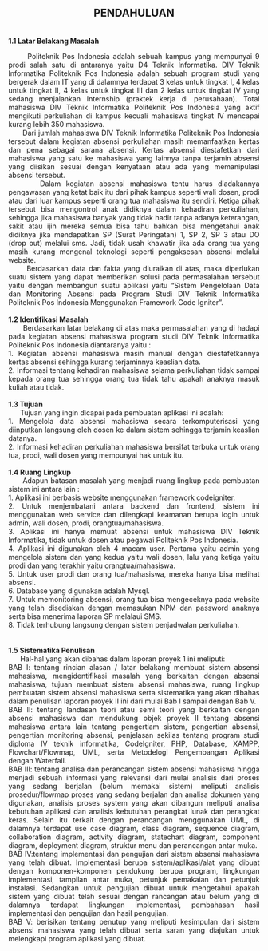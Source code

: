 <h2 align="center"BAB I <br>PENDAHULUAN </h2>
<br>
<strong>1.1	Latar Belakang Masalah</strong>
<p align="justify">
&nbsp;&nbsp;&nbsp;&nbsp;&nbsp;&nbsp;Politeknik Pos Indonesia adalah sebuah kampus yang mempunyai 9 prodi salah satu di antaranya yaitu D4 Teknik Informatika. DIV Teknik Informatika Politeknik Pos Indonesia adalah sebuah program studi yang bergerak dalam IT yang di dalamnya terdapat 3 kelas untuk tingkat I, 4 kelas untuk tingkat II, 4 kelas untuk tingkat III dan 2 kelas untuk tingkat IV yang sedang menjalankan Internship (praktek kerja di perusahaan). Total mahasiswa DIV Teknik Informatika Politeknik Pos Indonesia yang aktif mengikuti perkuliahan di kampus kecuali mahasiswa tingkat IV mencapai kurang lebih 350 mahasiswa. <br>
&nbsp;&nbsp;&nbsp;&nbsp;&nbsp;&nbsp;Dari jumlah mahasiswa DIV Teknik Informatika Politeknik Pos Indonesia tersebut dalam kegiatan absensi perkuliahan masih memanfaatkan kertas dan pena sebagai sarana absensi. Kertas absensi diestafetkan dari mahasiswa yang satu ke mahasiswa yang lainnya tanpa terjamin absensi yang diisikan sesuai dengan kenyataan atau ada yang memanipulasi absensi tersebut.<br>
&nbsp;&nbsp;&nbsp;&nbsp;&nbsp;&nbsp;Dalam kegiatan absensi mahasiswa tentu harus diadakannya pengawasan yang ketat baik itu dari pihak kampus seperti wali dosen, prodi atau dari luar kampus seperti orang tua mahasiswa itu sendiri.  Ketiga pihak tersebut bisa mengontrol anak didiknya dalam kehadiran perkuliahan, sehingga jika mahasiswa banyak yang tidak hadir tanpa adanya keterangan, sakit atau ijin mereka semua bisa tahu bahkan bisa mengetahui anak didiknya jika mendapatkan SP (Surat Peringatan) 1, SP 2, SP 3 atau DO (drop out) melalui sms. Jadi, tidak usah khawatir jika ada orang tua yang masih kurang mengenal teknologi seperti pengaksesan absensi melalui website. <br>
&nbsp;&nbsp;&nbsp;&nbsp;&nbsp;&nbsp;Berdasarkan data dan fakta yang diuraikan di atas, maka diperlukan suatu sistem yang dapat memberikan solusi pada permasalahan tersebut yaitu dengan membangun suatu aplikasi yaitu “Sistem Pengelolaan Data dan Monitoring Absensi pada Program Studi DIV Teknik Informatika Politeknik Pos Indonesia  Menggunakan Framework Code Igniter”.
<br>
<br>
<strong>1.2  Identifikasi Masalah</strong><br>
&nbsp;&nbsp;&nbsp;&nbsp;&nbsp;&nbsp;Berdasarkan latar belakang di atas maka permasalahan yang di hadapi pada kegiatan absensi mahasiswa program studi DIV Teknik Informatika Politeknik Pos Indonesia diantaranya yaitu : <br> 
1.  Kegiatan absensi mahasiswa masih manual dengan diestafetkannya kertas absensi sehingga kurang terjaminnya keaslian data.<br>
2.  Informasi tentang kehadiran mahasiswa selama perkuliahan tidak sampai kepada orang tua sehingga orang tua tidak tahu apakah anaknya masuk kuliah atau tidak. 
<br>
<br>
<strong>1.3	Tujuan</strong><br>
&nbsp;&nbsp;&nbsp;&nbsp;&nbsp;&nbsp;Tujuan yang ingin dicapai pada pembuatan aplikasi ini adalah: <br>
1.  Mengelola data absensi mahasiswa secara terkomputerisasi yang diinputkan langsung oleh dosen ke dalam sistem sehingga terjamin keaslian datanya.<br> 
2.  Informasi kehadiran perkuliahan mahasiswa bersifat terbuka untuk orang tua, prodi, wali dosen yang mempunyai hak untuk itu.
<br>
<br>
<strong>1.4	Ruang Lingkup</strong><br>
&nbsp;&nbsp;&nbsp;&nbsp;&nbsp;&nbsp;Adapun batasan masalah yang menjadi ruang lingkup pada pembuatan sistem ini antara lain :<br>
1.	Aplikasi ini berbasis website menggunakan framework codeigniter.<br>
2.	Untuk menjembatani antara backend dan frontend, sistem ini menggunakan web service dan dilengkapi keamanan berupa login untuk admin, wali dosen, prodi, orangtua/mahasiswa.<br> 
3.	Aplikasi ini hanya memuat absensi untuk mahasiswa DIV Teknik Informatika, tidak untuk dosen atau pegawai Politeknik Pos Indonesia.<br>
4.	Aplikasi ini digunakan oleh 4 macam user. Pertama yaitu admin yang mengelola sistem  dan yang kedua yaitu wali dosen, lalu yang ketiga yaitu prodi dan yang terakhir yaitu orangtua/mahasiswa.<br>
5.	Untuk user prodi dan orang tua/mahasiswa, mereka hanya bisa melihat absensi.<br> 
6.	Database yang digunakan adalah Mysql.<br>
7.	Untuk memonitoring absensi, orang tua bisa mengeceknya pada website yang telah disediakan dengan memasukan NPM dan password anaknya serta bisa menerima laporan SP melalaui SMS.<br>
8.  Tidak terhubung langsung dengan sistem penjadwalan perkuliahan.<br>
<br>
<br>
<strong>1.5	Sistematika Penulisan</strong><br>
&nbsp;&nbsp;&nbsp;&nbsp;&nbsp;&nbsp;Hal-hal yang akan dibahas dalam laporan proyek 1 ini meliputi:<br>
BAB I: tentang rincian alasan / latar belakang membuat sistem absensi mahasiswa, mengidentifikasi masalah yang berkaitan dengan absensi mahasiswa, tujuan membuat sistem absensi mahasiswa, ruang lingkup pembuatan sistem absensi mahasiswa serta sistematika yang akan dibahas dalam penulisan laporan proyek II ini dari mulai Bab I sampai dengan Bab V. <br>
BAB II: tentang landasan teori atau semi teori yang berkaitan dengan absensi mahasiswa dan mendukung objek proyek II tentang absensi mahasiswa antara lain tentang pengertiam sistem, pengertian absensi, pengertian monitoring absensi, penjelasan sekilas tentang program studi diploma IV teknik informatika, CodeIgniter, PHP, Database, XAMPP, Flowchart/Flowmap, UML, serta Metodelogi Pengembangan Aplikasi dengan Waterfall.<br>
BAB III: tentang analisa dan perancangan sistem absensi mahasiswa hingga menjadi sebuah informasi yang relevansi dari mulai analisis dari proses yang sedang berjalan (belum memakai sistem) meliputi analisis prosedur/flowmap proses yang sedang berjalan dan analisa dokumen yang digunakan, analisis proses system yang akan dibangun meliputi analisa kebutuhan aplikasi dan analisis kebutuhan perangkat lunak dan perangkat keras. Selain itu terkait dengan perancangan menggunakan UML, di dalamnya terdapat use case diagram, class diagram, sequence diagram, collaboration diagram, activity diagram, statechart diagram, component diagram, deployment diagram, struktur menu dan perancangan antar muka.<br>
BAB IV:tentang implementasi dan pengujian dari sistem absensi mahasiswa yang telah dibuat. Implementasi berupa sistem/aplikasi/alat yang dibuat dengan komponen-komponen pendukung berupa program, lingkungan implementasi, tampilan antar muka, petunjuk pemakaian dan petunjuk instalasi. Sedangkan untuk pengujian dibuat untuk mengetahui apakah sistem yang dibuat telah sesuai dengan rancangan atau belum yang di dalamnya terdapat lingkungan implementasi, pembahasan hasil implementasi dan pengujian dan hasil pengujian. <br>
BAB V: berisikan tentang penutup yang meliputi kesimpulan dari sistem absensi mahasiswa yang telah dibuat serta saran yang diajukan untuk melengkapi program aplikasi yang dibuat.<br>

</p>
